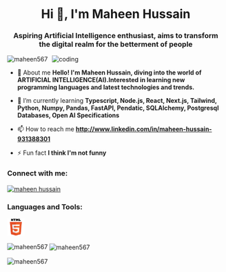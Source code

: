 <h1 align="center">Hi 👋, I'm Maheen Hussain</h1>
<h3 align="center">Aspiring Artificial Intelligence enthusiast, aims to transform the digital realm for the betterment of people</h3>

<img align="right" alt="coding" width="400" src="https://media.tenor.com/S59bPkT0pqcAAAAC/programming.gif">

<p align="left"> <img src="https://komarev.com/ghpvc/?username=maheen567&label=Profile%20views&color=0e75b6&style=flat" alt="maheen567" /> </p>

- 💬 About me **Hello! I'm Maheen Hussain, diving into the world of ARTIFICIAL INTELLIGENCE(AI).Interested in learning new programming languages and latest technologies and trends.**

- 🌱 I’m currently learning **Typescript, Node.js, React, Next.js, Tailwind, Python, Numpy, Pandas, FastAPI, Pendatic, SQLAlchemy, Postgresql Databases, Open AI Specifications**

- 📫 How to reach me **http://www.linkedin.com/in/maheen-hussain-931388301**

- ⚡ Fun fact **I think I'm not funny**

<h3 align="left">Connect with me:</h3>
<p align="left">
<a href="https://linkedin.com/in/maheen hussain" target="blank"><img align="center" src="https://raw.githubusercontent.com/rahuldkjain/github-profile-readme-generator/master/src/images/icons/Social/linked-in-alt.svg" alt="maheen hussain" height="30" width="40" /></a>
</p>

<h3 align="left">Languages and Tools:</h3>
<p align="left"> <a href="https://www.w3.org/html/" target="_blank" rel="noreferrer"> <img src="https://raw.githubusercontent.com/devicons/devicon/master/icons/html5/html5-original-wordmark.svg" alt="html5" width="40" height="40"/> </a> </p>

<p><img align="left" src="https://github-readme-stats.vercel.app/api/top-langs?username=maheen567&show_icons=true&locale=en&layout=compact" alt="maheen567" /></p>

<p>&nbsp;<img align="center" src="https://github-readme-stats.vercel.app/api?username=maheen567&show_icons=true&locale=en" alt="maheen567" /></p>

<p><img align="center" src="https://github-readme-streak-stats.herokuapp.com/?user=maheen567&" alt="maheen567" /></p>

